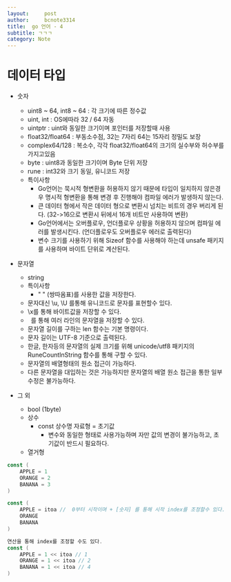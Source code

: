```yaml
---
layout:     post
author:     bcnote3314
title: 	go 언어 - 4
subtitle: ㄱㄱㄱ
category: Note
---
```


# 데이터 타입
 
* 숫자
  * uint8 ~ 64, int8 ~ 64 : 각 크기에 따른 정수값
  * uint, int : OS에따라 32 / 64 자동
  * uintptr : uint와 동일한 크기이며 포인터를 저장할때 사용
  * float32/float64 : 부동소수점, 32는 7자리 64는 15자리 정밀도 보장
  * complex64/128 : 복소수, 각각 float32/float64의 크기의 실수부와 허수부를 가지고있음
  * byte : uint8과 동일한 크기이며 Byte 단위 저장
  * rune : int32와 크기 동일, 유니코드 저장
  * 특이사항
    * Go언어는 묵시적 형변환을 허용하지 않기 때문에 타입이 일치하지 않은경우 명시적 형변환을 통해 변경 후 진행해야 컴파일 에러가 발생하지 않는다.  
    * 큰 데이터 형에서 작은 데이터 형으로 변환시 넘치는 비트의 경우 버리게 된다. (32->16으로 변환시 뒤에서 16개 비트만 사용하여 변환)
    * Go언어에서는 오버플로우, 언더플로우 상황을 허용하지 않으며 컴파일 에러를 발생시킨다. (언더플로우도 오버플로우 에러로 출력된다)
    * 변수 크기를 사용하기 위해 Sizeof 함수를 사용해야 하는데 unsafe 패키지를 사용하며 바이트 단위로 계산된다.  

* 문자열
  * string
  * 특이사항
    * " " (쌍따옴표)를 사용한 값을 저장한다.
  * 문자대신 \u, \U 를통해 유니코드로 문자를 표현할수 있다.
  * \x를 통해 바이트값을 저장할 수 있다.
  * ` `를 통해 여러 라인의 문자열을 저장할 수 있다.
  * 문자열 길이를 구하는 len 함수는 기본 명령이다. 
  * 문자 길이는 UTF-8 기준으로 출력된다.
  * 한글, 한자등의 문자열의 실제 크기를 위해 unicode/utf8 패키지의 RuneCountInString 함수를 통해 구할 수 있다.
  * 문자열의 배열형태의 원소 접근이 가능하다.
  * 다른 문자열을 대입하는 것은 가능하지만 문자열의 배열 원소 접근을 통한 일부 수정은 불가능하다.

* 그 외
  * bool (1byte)
  * 상수
    * const 상수명 자료형 = 초기값
      * 변수와 동일한 형태로 사용가능하며 자만 값의 변경이 불가능하고, 초기값이 반드시 필요하다.
  * 열거형 
  
```go
const (
	APPLE = 1
	ORANGE = 2
	BANANA = 3
)

const (
	APPLE = itoa //  0부터 시작이며 + [숫자] 를 통해 시작 index를 조정할수 있다.
	ORANGE
	BANANA
)

연산을 통해 index를 조정할 수도 있다. 
const (
	APPLE = 1 << itoa // 1
	ORANGE = 1 << itoa // 2
	BANANA = 1 << itoa // 4
)
```
